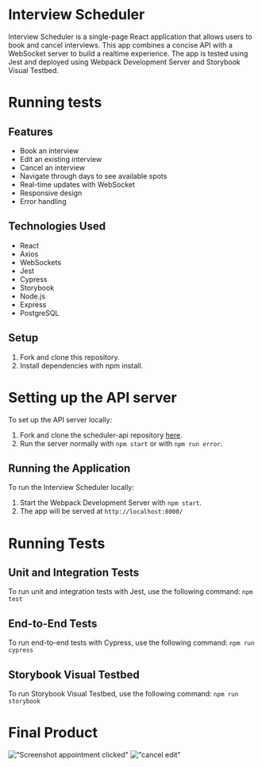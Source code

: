 # Interview Scheduler

Interview Scheduler is a single-page React application that allows users to book and cancel interviews. This app combines a concise API with a WebSocket server to build a realtime experience. The app is tested using Jest and deployed using Webpack Development Server and Storybook Visual Testbed.

# Running tests


## Features

- Book an interview
- Edit an existing interview
- Cancel an interview
- Navigate through days to see available spots
- Real-time updates with WebSocket
- Responsive design
- Error handling

## Technologies Used

- React
- Axios
- WebSockets
- Jest
- Cypress
- Storybook
- Node.js
- Express
- PostgreSQL

## Setup

1. Fork and clone this repository.
2. Install dependencies with npm install.


# Setting up the API server

To set up the API server locally:

1. Fork and clone the scheduler-api repository [here](https://github.com/lighthouse-labs/scheduler-api).
2. Run the server normally with `npm start` or with `npm run error`. 

## Running the Application

To run the Interview Scheduler locally:

1. Start the Webpack Development Server with `npm start`.
2. The app will be served at `http://localhost:8000/`

# Running Tests

## Unit and Integration Tests
To run unit and integration tests with Jest, use the following command:
```npm test```

## End-to-End Tests
To run end-to-end tests with Cypress, use the following command:
```npm run cypress```

## Storybook Visual Testbed
To run Storybook Visual Testbed, use the following command:
```npm run storybook```



# Final Product

!["Screenshot appointment clicked"](https://github.com/michaelocenar/scheduler/blob/master/docs/scheduler-appointment-clicked.png?raw=true)
!["cancel edit"](https://github.com/michaelocenar/scheduler/blob/master/docs/scheduler-main-page.png?raw=true)

